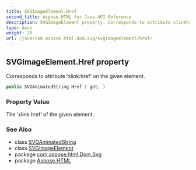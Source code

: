 ```yaml
---
title: SVGImageElement.Href
second_title: Aspose.HTML for Java API Reference
description: SVGImageElement property. Corresponds to attribute xlinkhref on the given element
type: docs
weight: 20
url: /java/com.aspose.html.dom.svg/svgimageelement/href/
---
```

## SVGImageElement.Href property

Corresponds to attribute ‘xlink:href’ on the given element.

```java
public SVGAnimatedString Href { get; }
```

### Property Value

The ‘xlink:href’ of the given element.

### See Also

* class [SVGAnimatedString](../../../com.aspose.html.dom.svg.datatypes/svganimatedString/)
* class [SVGImageElement](../)
* package [com.aspose.html.Dom.Svg](../../svgimageelement/)
* package [Aspose.HTML](../../../)
